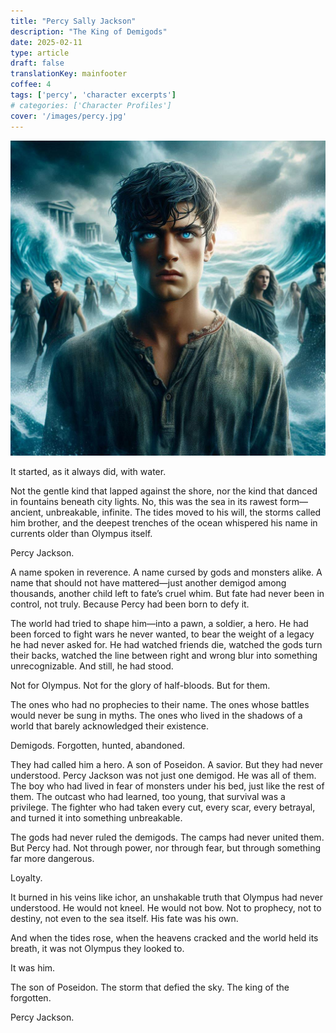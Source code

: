 ```yaml
---
title: "Percy Sally Jackson"
description: "The King of Demigods"
date: 2025-02-11
type: article
draft: false
translationKey: mainfooter
coffee: 4
tags: ['percy', 'character excerpts']
# categories: ['Character Profiles']
cover: '/images/percy.jpg'
---
```


![Powerful Percy](/images/percy_loyalty.jpg)


It started, as it always did, with water.

Not the gentle kind that lapped against the shore, nor the kind that danced in fountains beneath city lights. No, this was the sea in its rawest form—ancient, unbreakable, infinite. The tides moved to his will, the storms called him brother, and the deepest trenches of the ocean whispered his name in currents older than Olympus itself.

Percy Jackson.

A name spoken in reverence. A name cursed by gods and monsters alike. A name that should not have mattered—just another demigod among thousands, another child left to fate’s cruel whim. But fate had never been in control, not truly. Because Percy had been born to defy it.

The world had tried to shape him—into a pawn, a soldier, a hero. He had been forced to fight wars he never wanted, to bear the weight of a legacy he had never asked for. He had watched friends die, watched the gods turn their backs, watched the line between right and wrong blur into something unrecognizable. And still, he had stood.

Not for Olympus. Not for the glory of half-bloods. But for them.

The ones who had no prophecies to their name. The ones whose battles would never be sung in myths. The ones who lived in the shadows of a world that barely acknowledged their existence.

Demigods. Forgotten, hunted, abandoned.

They had called him a hero. A son of Poseidon. A savior. But they had never understood. Percy Jackson was not just one demigod. He was all of them. The boy who had lived in fear of monsters under his bed, just like the rest of them. The outcast who had learned, too young, that survival was a privilege. The fighter who had taken every cut, every scar, every betrayal, and turned it into something unbreakable.

The gods had never ruled the demigods. The camps had never united them. But Percy had. Not through power, nor through fear, but through something far more dangerous.

Loyalty.

It burned in his veins like ichor, an unshakable truth that Olympus had never understood. He would not kneel. He would not bow. Not to prophecy, not to destiny, not even to the sea itself. His fate was his own.

And when the tides rose, when the heavens cracked and the world held its breath, it was not Olympus they looked to.

It was him.

The son of Poseidon. The storm that defied the sky. The king of the forgotten.

Percy Jackson.